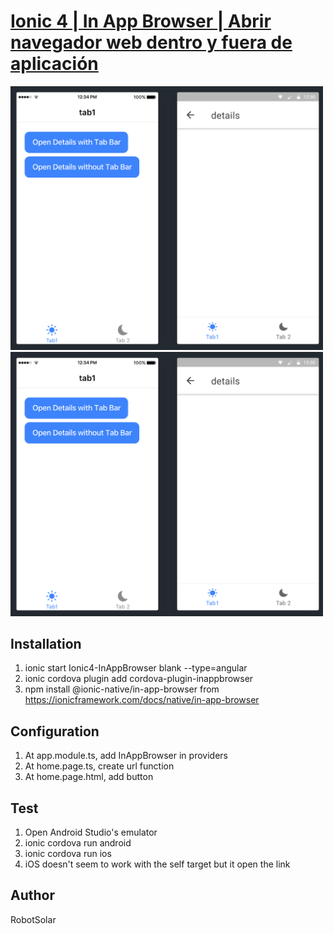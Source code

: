 # [Ionic 4 | In App Browser | Abrir navegador web dentro y fuera de aplicación](https://www.youtube.com/watch?v=YWeNCNT0qkA)

<img src="https://github.com/martha-softwaredeveloper/Ionic4-TabBar/blob/master/src/assets/ionic4-tab-bar_screenshot.png" width="500"/>

<img src="https://github.com/martha-softwaredeveloper/Ionic4-TabBar/blob/master/src/assets/ionic4-tab-bar_screenshot.png" width="500"/>

## Installation

1. ionic start Ionic4-InAppBrowser blank --type=angular
2. ionic cordova plugin add cordova-plugin-inappbrowser
3. npm install @ionic-native/in-app-browser
from https://ionicframework.com/docs/native/in-app-browser

## Configuration

1. At app.module.ts, add InAppBrowser in providers
2. At home.page.ts, create url function
3. At home.page.html, add button

## Test

1. Open Android Studio's emulator
2. ionic cordova run android
3. ionic cordova run ios
4. iOS doesn't seem to work with the self target but it open the link

## Author

RobotSolar